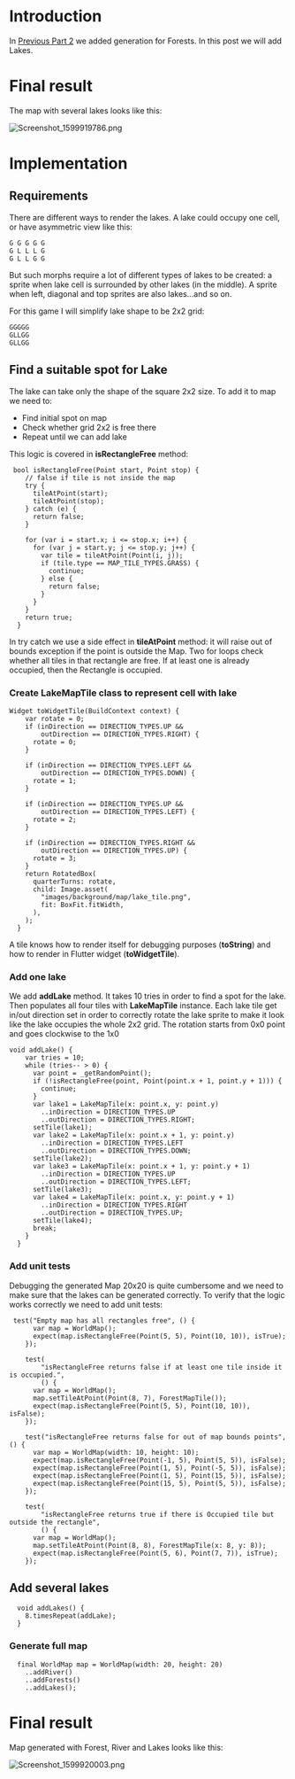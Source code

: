 # Introduction

In [Previous Part 2](https://dmytrogladkyi.com/#/catalog/posts/flutter_generation_and_render_2d_map_part2) we added generation for Forests. In this post we will add Lakes.

# Final result

The map with several lakes looks like this:

![Screenshot_1599919786.png](screen1.png)

# Implementation

## Requirements

There are different ways to render the lakes. A lake could occupy one cell, or have asymmetric view like this:

```
G G G G G
G L L L G
G L L G G
```
But such morphs require a lot of different types of lakes to be created: a sprite when lake cell is surrounded by other lakes (in the middle). A sprite when left, diagonal and top sprites are also lakes...and so on.

For this game I will simplify lake shape to be 2x2 grid:

```
GGGGG
GLLGG
GLLGG
```

## Find a suitable spot for Lake

The lake can take only the shape of the square 2x2 size. To add it to map we need to:

- Find initial spot on map
- Check whether grid 2x2 is free there
- Repeat until we can add lake

This logic is covered in **isRectangleFree** method:

```
 bool isRectangleFree(Point start, Point stop) {
    // false if tile is not inside the map
    try {
      tileAtPoint(start);
      tileAtPoint(stop);
    } catch (e) {
      return false;
    }

    for (var i = start.x; i <= stop.x; i++) {
      for (var j = start.y; j <= stop.y; j++) {
        var tile = tileAtPoint(Point(i, j));
        if (tile.type == MAP_TILE_TYPES.GRASS) {
          continue;
        } else {
          return false;
        }
      }
    }
    return true;
  }
```

In try catch we use a side effect in **tileAtPoint** method: it will raise out of bounds exception if the point is outside the Map. Two for loops check whether all tiles in that rectangle are free. If at least one is already occupied, then the Rectangle is occupied.

### Create LakeMapTile class to represent cell with lake

```
Widget toWidgetTile(BuildContext context) {
    var rotate = 0;
    if (inDirection == DIRECTION_TYPES.UP &&
        outDirection == DIRECTION_TYPES.RIGHT) {
      rotate = 0;
    }

    if (inDirection == DIRECTION_TYPES.LEFT &&
        outDirection == DIRECTION_TYPES.DOWN) {
      rotate = 1;
    }

    if (inDirection == DIRECTION_TYPES.UP &&
        outDirection == DIRECTION_TYPES.LEFT) {
      rotate = 2;
    }

    if (inDirection == DIRECTION_TYPES.RIGHT &&
        outDirection == DIRECTION_TYPES.UP) {
      rotate = 3;
    }
    return RotatedBox(
      quarterTurns: rotate,
      child: Image.asset(
        "images/background/map/lake_tile.png",
        fit: BoxFit.fitWidth,
      ),
    );
  }
```

A tile knows how to render itself for debugging purposes (**toString**) and how to render in Flutter widget (**toWidgetTile**).

### Add one lake

We add **addLake** method. It takes 10 tries in order to find a spot for the lake. Then populates all four tiles with **LakeMapTile** instance. Each lake tile get in/out direction set in order to correctly rotate the lake sprite to make it look like the lake occupies the whole 2x2 grid. The rotation starts from 0x0 point and goes clockwise to the 1x0

``` 
void addLake() {
    var tries = 10;
    while (tries-- > 0) {
      var point = _getRandomPoint();
      if (!isRectangleFree(point, Point(point.x + 1, point.y + 1))) {
        continue;
      }
      var lake1 = LakeMapTile(x: point.x, y: point.y)
        ..inDirection = DIRECTION_TYPES.UP
        ..outDirection = DIRECTION_TYPES.RIGHT;
      setTile(lake1);
      var lake2 = LakeMapTile(x: point.x + 1, y: point.y)
        ..inDirection = DIRECTION_TYPES.LEFT
        ..outDirection = DIRECTION_TYPES.DOWN;
      setTile(lake2);
      var lake3 = LakeMapTile(x: point.x + 1, y: point.y + 1)
        ..inDirection = DIRECTION_TYPES.UP
        ..outDirection = DIRECTION_TYPES.LEFT;
      setTile(lake3);
      var lake4 = LakeMapTile(x: point.x, y: point.y + 1)
        ..inDirection = DIRECTION_TYPES.RIGHT
        ..outDirection = DIRECTION_TYPES.UP;
      setTile(lake4);
      break;
    }
  }

```

### Add unit tests

Debugging the generated Map 20x20 is quite cumbersome and we need to make sure that the lakes can be generated correctly. To verify that the logic works correctly we need to add unit tests:

```
 test("Empty map has all rectangles free", () {
      var map = WorldMap();
      expect(map.isRectangleFree(Point(5, 5), Point(10, 10)), isTrue);
    });

    test(
        "isRectangleFree returns false if at least one tile inside it is occupied.",
        () {
      var map = WorldMap();
      map.setTileAtPoint(Point(8, 7), ForestMapTile());
      expect(map.isRectangleFree(Point(5, 5), Point(10, 10)), isFalse);
    });

    test("isRectangleFree returns false for out of map bounds points", () {
      var map = WorldMap(width: 10, height: 10);
      expect(map.isRectangleFree(Point(-1, 5), Point(5, 5)), isFalse);
      expect(map.isRectangleFree(Point(1, 5), Point(-5, 5)), isFalse);
      expect(map.isRectangleFree(Point(1, 5), Point(15, 5)), isFalse);
      expect(map.isRectangleFree(Point(15, 5), Point(5, 5)), isFalse);
    });

    test(
        "isRectangleFree returns true if there is Occupied tile but outside the rectangle",
        () {
      var map = WorldMap();
      map.setTileAtPoint(Point(8, 8), ForestMapTile(x: 8, y: 8));
      expect(map.isRectangleFree(Point(5, 6), Point(7, 7)), isTrue);
    });
```

## Add several lakes

```
  void addLakes() {
    8.timesRepeat(addLake);
  }
```

### Generate full map

```
  final WorldMap map = WorldMap(width: 20, height: 20)
    ..addRiver()
    ..addForests()
    ..addLakes();
```

# Final result
Map generated with Forest, River and Lakes looks like this:

![Screenshot_1599920003.png](screen2.png)
